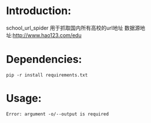 # Introduction:
school_url_spider 用于抓取国内所有高校的url地址
数据源地址:http://www.hao123.com/edu

# Dependencies:
`pip -r install requirements.txt`

# Usage:
```[-] Usage: school_url_spider.py -o outputfile
Error: argument -o/--output is required
```



